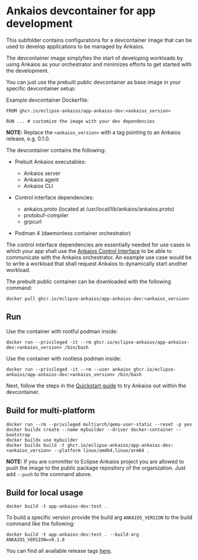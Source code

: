 # Ankaios devcontainer for app development

This subfolder contains configurations for a devcontainer image that can be used to develop applications to be managed by Ankaios.

The devcontainer image simplyfies the start of developing workloads by using Ankaios as your orchestrator and minimizes efforts to get started with the development.

You can just use the prebuilt public devcontainer as base image in your specific devcontainer setup:

Example devcontainer Dockerfile:

```Docker
FROM ghcr.io/eclipse-ankaios/app-ankaios-dev:<ankaios_version>

RUN ... # customize the image with your dev dependencies
```

**NOTE:** Replace the `<ankaios_version>` with a tag pointing to an Ankaios release, e.g. 0.1.0.

The devcontainer contains the following:

- Prebult Ankaios executables:
  - Ankaios server
  - Ankaios agent
  - Ankaios CLI

- Control interface dependencies:
  - ankaios.proto (located at /usr/local/lib/ankaios/ankaios.proto)
  - protobuf-compiler
  - grpcurl

- Podman 4 (daemonless container orchestrator)

The control interface dependencies are essentially needed for use cases in which your app shall use the [Ankaios Control Interface](https://eclipse-ankaios.github.io/ankaios/main/reference/control-interface/) to be able to communicate with the Ankaios orchestrator. An example use case would be to write a workload that shall request Ankaios to dynamically start another workload.

The prebuilt public container can be downloaded with the following command:

```shell
docker pull ghcr.io/eclipse-ankaios/app-ankaios-dev:<ankaios_version>
```

## Run

Use the container with rootful podman inside:

```shell
docker run --privileged -it --rm ghcr.io/eclipse-ankaios/app-ankaios-dev:<ankaios_version> /bin/bash
```

Use the container with rootless podman inside:

```shell
docker run --privileged -it --rm --user ankaios ghcr.io/eclipse-ankaios/app-ankaios-dev:<ankaios_version> /bin/bash
```

Next, follow the steps in the [Quickstart guide](https://eclipse-ankaios.github.io/ankaios/main/usage/quickstart/) to try Ankaios out within the devcontainer.

## Build for multi-platform

```shell
docker run --rm --privileged multiarch/qemu-user-static --reset -p yes
docker buildx create --name mybuilder --driver docker-container --bootstrap
docker buildx use mybuilder
docker buildx build -t ghcr.io/eclipse-ankaios/app-ankaios-dev:<ankaios_version> --platform linux/amd64,linux/arm64 .
```

**NOTE:** If you are committer to Eclipse Ankaios project you are allowed to push the image to the public package repository of the organization. Just add `--push` to the command above.

## Build for local usage

```shell
docker build -t app-ankaios-dev:test .
```

To build a specific version provide the build arg `ANKAIOS_VERSION` to the build command like the following:

```shell
docker build -t app-ankaios-dev:test . --build-arg ANKAIOS_VERSION=v0.1.0
```

You can find all available release tags [here](https://github.com/eclipse-ankaios/ankaios/tags).
